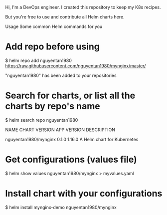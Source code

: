 Hi, I'm a DevOps engineer. I created this repository to keep my K8s recipes. 

But you're free to use and contribute all Helm charts here.

Usage
Some common Helm commands for you

# Add repo before using
$ helm repo add nguyentan1980 https://raw.githubusercontent.com/nguyentan1980/mynginx/master/


"nguyentan1980" has been added to your repositories

# Search for charts, or list all the charts by repo's name
$ helm search repo nguyentan1980


NAME                    CHART VERSION   APP VERSION     DESCRIPTION

nguyentan1980/mynginx   0.1.0           1.16.0          A Helm chart for Kubernetes

# Get configurations (values file)
$ helm show values nguyentan1980/mynginx > myvalues.yaml

# Install chart with your configurations
$ helm install mynginx-demo nguyentan1980/mynginx
